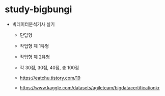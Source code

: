 # study-bigbungi

- 빅데이터분석기사 실기

    - 단답형
    - 작업형 제 1유형
    - 작업형 제 2유형
    - 각 30점, 30점, 40점, 총 100점

    - https://eatchu.tistory.com/19
    - https://www.kaggle.com/datasets/agileteam/bigdatacertificationkr